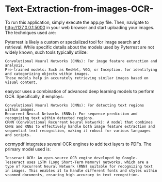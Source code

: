 # Text-Extraction-from-images-OCR-

To run this application, simply execute the app.py file. Then, navigate to http://127.0.0.1:5000 in your web browser and start uploading your images. The techniques used are:

Pyterrest is likely a custom or specialized tool for image search and retrieval. While specific details about the models used by Pyterrest are not widely known, such tools typically utilize:

    Convolutional Neural Networks (CNNs): For image feature extraction and analysis.
    Pre-trained models: Such as ResNet, VGG, or Inception, for identifying and categorizing objects within images.
    These models help in accurately retrieving similar images based on visual content.

easyocr uses a combination of advanced deep learning models to perform OCR. Specifically, it employs:

    Convolutional Neural Networks (CNNs): For detecting text regions within images.
    Recurrent Neural Networks (RNNs): For sequence prediction and recognizing text within detected regions.
    CRNN (Convolutional Recurrent Neural Network): A model that combines CNNs and RNNs to effectively handle both image feature extraction and sequential text recognition, making it robust for various languages and scripts.

ocrmypdf integrates several OCR engines to add text layers to PDFs. The primary model used is:

    Tesseract OCR: An open-source OCR engine developed by Google. Tesseract uses LSTM (Long Short-Term Memory) networks, which are a type of Recurrent Neural Network (RNN) suitable for recognizing text in images. This enables it to handle different fonts and styles within scanned documents, ensuring high accuracy in text recognition.
